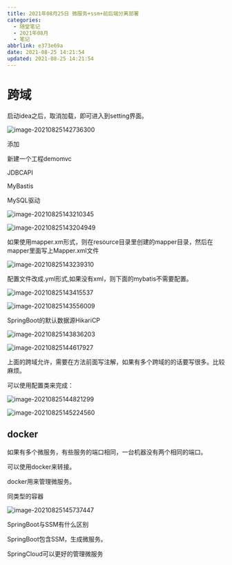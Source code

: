 ```yaml
---
title: 2021年08月25日 微服务+ssm+前后端分离部署
categories:
  - 随堂笔记
  - 2021年08月
  - 笔记
abbrlink: e373e69a
date: 2021-08-25 14:21:54
updated: 2021-08-25 14:21:54
---
```


# 跨域

启动idea之后，取消加载，即可进入到setting界面。

![image-20210825142736300](https://gitee.com/XiaoLan223/images/raw/master/Blog/Sum/20210825142736.png)

添加

新建一个工程demomvc

JDBCAPI

MyBastis

MySQL驱动

![image-20210825143210345](https://gitee.com/XiaoLan223/images/raw/master/Blog/Sum/20210825143210.png)

![image-20210825143204949](https://gitee.com/XiaoLan223/images/raw/master/Blog/Sum/20210825143205.png)

如果使用mapper.xm形式，则在resource目录里创建的mapper目录，然后在mapper里面写上Mapper.xml文件

![image-20210825143239310](https://gitee.com/XiaoLan223/images/raw/master/Blog/Sum/20210825143239.png)

配置文件改成.yml形式,如果没有xml，则下面的mybatis不需要配置。

![image-20210825143415537](https://gitee.com/XiaoLan223/images/raw/master/Blog/Sum/20210825143415.png)

![image-20210825143556009](https://gitee.com/XiaoLan223/images/raw/master/Blog/Sum/20210825143556.png)

SpringBoot的默认数据源HikariCP

![image-20210825143836203](https://gitee.com/XiaoLan223/images/raw/master/Blog/Sum/20210825143836.png)

![image-20210825144617927](https://gitee.com/XiaoLan223/images/raw/master/Blog/Sum/20210825144618.png)

上面的跨域允许，需要在方法前面写注解，如果有多个跨域的的话要写很多。比较麻烦。

可以使用配置类来完成：

![image-20210825144821299](https://gitee.com/XiaoLan223/images/raw/master/Blog/Sum/20210825144821.png)

![image-20210825145224560](https://gitee.com/XiaoLan223/images/raw/master/Blog/Sum/20210825145224.png)

## docker

如果有多个微服务，有些服务的端口相同，一台机器没有两个相同的端口。

可以使用docker来转接。

docker用来管理微服务。

同类型的容器

![image-20210825145737447](https://gitee.com/XiaoLan223/images/raw/master/Blog/Sum/20210825145737.png)

SpringBoot与SSM有什么区别

SpringBoot包含SSM，生成微服务。

SpringCloud可以更好的管理微服务

